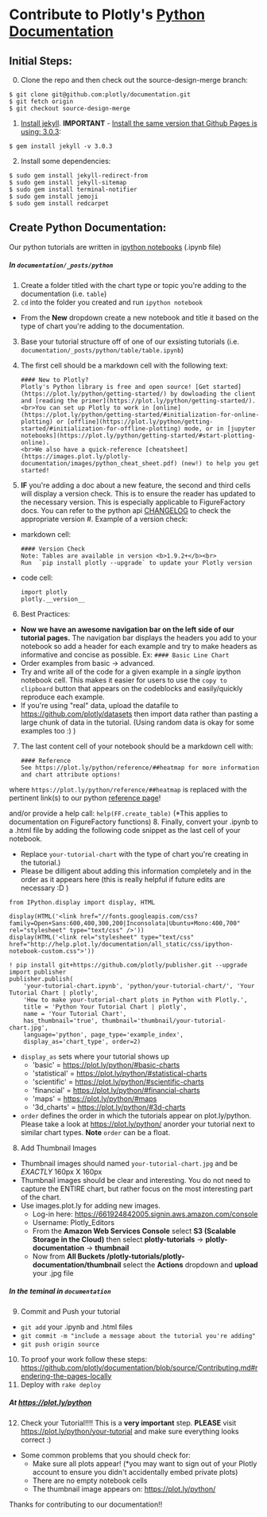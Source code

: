 # Contribute to Plotly's [Python Documentation](https://plot.ly/python/)
## Initial Steps:
0. Clone the repo and then check out the source-design-merge branch:

  ```
  $ git clone git@github.com:plotly/documentation.git
  $ git fetch origin
  $ git checkout source-design-merge
  ```
1. [Install jekyll](http://jekyllrb.com/docs/installation/). <b>IMPORTANT</b> - [Install the same version that Github Pages is using: 3.0.3](https://pages.github.com/versions/):

  ```
  $ gem install jekyll -v 3.0.3
  ```
2. Install some dependencies:

  ```
  $ sudo gem install jekyll-redirect-from
  $ sudo gem install jekyll-sitemap
  $ sudo gem install terminal-notifier
  $ sudo gem install jemoji
  $ sudo gem install redcarpet
  ```

## Create Python Documentation:
Our python tutorials are written in [ipython notebooks](http://ipython.org/notebook.html) (.ipynb file)
##### In `documentation/_posts/python`
1. Create a folder titled with the chart type or topic you're adding to the documentation (i.e. `table`)  
2. `cd` into the folder you created and run `ipython notebook`
  - From the <b>New</b> dropdown create a new notebook and title it based on the type of chart you're adding to the documentation.
3. Base your tutorial structure off of one of our exsisting tutorials (i.e. `documentation/_posts/python/table/table.ipynb`)
4. The first cell should be a markdown cell with the following text:
  
    ```
    #### New to Plotly?
    Plotly's Python library is free and open source! [Get started](https://plot.ly/python/getting-started/) by dowloading the client and [reading the primer](https://plot.ly/python/getting-started/).
    <br>You can set up Plotly to work in [online](https://plot.ly/python/getting-started/#initialization-for-online-plotting) or [offline](https://plot.ly/python/getting-started/#initialization-for-offline-plotting) mode, or in [jupyter notebooks](https://plot.ly/python/getting-started/#start-plotting-online).
    <br>We also have a quick-reference [cheatsheet](https://images.plot.ly/plotly-documentation/images/python_cheat_sheet.pdf) (new!) to help you get started!
    ```

5. **IF** you're adding a doc about a new feature, the second and third cells will display a version check. This is to ensure the reader has updated to the necessary version. This is especially applicable to FigureFactory docs. You can refer to the python api [CHANGELOG](https://github.com/plotly/plotly.py/blob/master/CHANGELOG.md) to check the appropriate version #. Example of a version check:   
  - markdown cell:
      ```
      #### Version Check
      Note: Tables are available in version <b>1.9.2+</b><br>
      Run  `pip install plotly --upgrade` to update your Plotly version
      ```

  - code cell:
      ```
      import plotly
      plotly.__version__
      ```

6. Best Practices:
  - <b>Now we have an awesome navigation bar on the left side of our tutorial pages.</b> The navigation bar displays the headers you add to your notebook so add a header for each example and try to make headers as informative and concise as possible. Ex: `#### Basic Line Chart`
  - Order examples from basic -> advanced.
  - Try and write all of the code for a given example in a *single* ipython notebook cell. This makes it easier for users to use the `copy to clipboard` button that appears on the codeblocks and easily/quickly reproduce each example.
  - If you're using "real" data, upload the datafile to https://github.com/plotly/datasets then import data rather than pasting a large chunk of data in the tutorial. (Using random data is okay for some examples too :) )

7. The last content cell of your notebook should be a markdown cell with: 

    ```
    #### Reference
    See https://plot.ly/python/reference/##heatmap for more information and chart attribute options!
    ```

  where `https://plot.ly/python/reference/##heatmap` is replaced with the pertinent link(s) to our python [reference
  page](https://plot.ly/python/reference/)!
  
  and/or provide a help call:
    `help(FF.create_table)` (*This applies to documentation on FigureFactory functions)
8. Finally, convert your .ipynb to a .html file by adding the following code snippet as the last cell of your notebook.
  - Replace `your-tutorial-chart` with the type of chart you're creating in the tutorial.) 
  - Please be dilligent about adding this information completely and in the order as it appears here (this is really helpful if future edits are necessary :D )

  ```
  from IPython.display import display, HTML

  display(HTML('<link href="//fonts.googleapis.com/css?family=Open+Sans:600,400,300,200|Inconsolata|Ubuntu+Mono:400,700" rel="stylesheet" type="text/css" />'))
  display(HTML('<link rel="stylesheet" type="text/css" href="http://help.plot.ly/documentation/all_static/css/ipython-notebook-custom.css">'))

  ! pip install git+https://github.com/plotly/publisher.git --upgrade
  import publisher
  publisher.publish(
      'your-tutorial-chart.ipynb', 'python/your-tutorial-chart/', 'Your Tutorial Chart | plotly',
      'How to make your-tutorial-chart plots in Python with Plotly.',
      title = 'Python Your Tutorial Chart | plotly',
      name = 'Your Tutorial Chart',
      has_thumbnail='true', thumbnail='thumbnail/your-tutorial-chart.jpg', 
      language='python', page_type='example_index',
      display_as='chart_type', order=2)  
  ```
  - `display_as` sets where your tutorial shows up 
    - 'basic' = https://plot.ly/python/#basic-charts
    - 'statistical' = https://plot.ly/python/#statistical-charts
    - 'scientific' = https://plot.ly/python/#scientific-charts
    - 'financial' = https://plot.ly/python/#financial-charts
    - 'maps' = https://plot.ly/python/#maps
    - '3d_charts' = https://plot.ly/python/#3d-charts
  - `order` defines the order in which the tutorials appear on plot.ly/python. Please take a look at https://plot.ly/python/ anorder your tutorial next to similar chart types. <b>Note</b> `order` can be a float.
  
8. Add Thumbnail Images
  - Thumbnail images should named `your-tutorial-chart.jpg` and be *EXACTLY* 160px X 160px
  - Thumbnail images should be clear and interesting. You do not need to capture the ENTIRE chart, but rather focus on the most interesting part of the chart. 
  - Use images.plot.ly for adding new images. 
    - Log-in here: https://661924842005.signin.aws.amazon.com/console
    - Username: Plotly_Editors
    - From the <b>Amazon Web Services Console</b> select <b>S3 (Scalable Storage in the Cloud)</b> then select <b>plotly-tutorials</b> -> <b>plotly-documentation</b> -> <b>thumbnail</b>
    - Now from <b>All Buckets /plotly-tutorials/plotly-documentation/thumbnail</b> select the <b>Actions</b> dropdown and <b>upload</b> your .jpg file
    
##### In the teminal in `documentation`
9. Commit and Push your tutorial
  - `git add` your .ipynb and .html files
  - `git commit -m "include a message about the tutorial you're adding"`
  - `git push origin source`

10. To proof your work follow these steps: https://github.com/plotly/documentation/blob/source/Contributing.md#rendering-the-pages-locally 
11. Deploy with `rake deploy`

##### At https://plot.ly/python
12. Check your Tutorial!!!! This is a <b>very important</b> step.
  <b>PLEASE</b> visit https://plot.ly/python/your-tutorial and make sure everything looks correct :)

  - Some common problems that you should check for:
    - Make sure all plots appear! (*you may want to sign out of your Plotly account to ensure you didn't accidentally embed private plots)
    - There are no empty notebook cells
    - The thumbnail image appears on: https://plot.ly/python/ 


Thanks for contributing to our documentation!!
